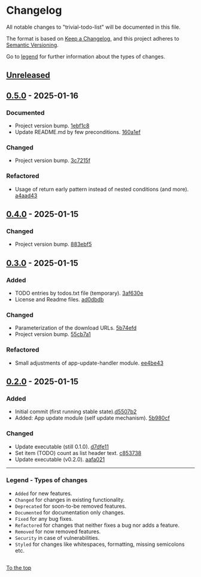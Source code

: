 #####

# Changelog

All notable changes to "trivial-todo-list" will be documented in this file.

The format is based on [Keep a Changelog](https://keepachangelog.com/en/1.0.0/),
and this project adheres to [Semantic Versioning](https://semver.org/spec/v2.0.0.html).

Go to [legend](#legend---types-of-changes) for further information about the types of changes.

## [Unreleased]

## [0.5.0] - 2025-01-16

### Documented

- Project version bump. [1ebf1c8](https://github.com/sven-seyfert/trivial-todo-list/commit/1ebf1c835caeae9ebf4aad83963629ee9a162f57)
- Update README.md by few preconditions. [160a1ef](https://github.com/sven-seyfert/trivial-todo-list/commit/160a1efdc95d9faf5be0bfdd3cc2f339e5c57bd8)

### Changed

- Project version bump. [3c7215f](https://github.com/sven-seyfert/trivial-todo-list/commit/3c7215f1a599e9551eb8487644b34e922d2860c8)

### Refactored

- Usage of return early pattern instead of nested conditions (and more). [a4aad43](https://github.com/sven-seyfert/trivial-todo-list/commit/a4aad43b4c3c99e73b7dd5b7fabdff036ac997f2)

## [0.4.0] - 2025-01-15

### Changed

- Project version bump. [883ebf5](https://github.com/sven-seyfert/trivial-todo-list/commit/883ebf579063c94c5048c03bea2933e4b9567e87)

## [0.3.0] - 2025-01-15

### Added

- TODO entries by todos.txt file (temporary). [3af630e](https://github.com/sven-seyfert/trivial-todo-list/commit/3af630e09da55f2e1762840e9bec259c44b6c555)
- License and Readme files. [ad0dbdb](https://github.com/sven-seyfert/trivial-todo-list/commit/ad0dbdb6d067ca9914bb7478ede5f28ae4b2022f)

### Changed

- Parameterization of the download URLs. [5b74efd](https://github.com/sven-seyfert/trivial-todo-list/commit/5b74efdb94b42b32b313a4f2cfb4b52843a5bad7)
- Project version bump. [55cb7a1](https://github.com/sven-seyfert/trivial-todo-list/commit/55cb7a1edaae097d3c87b0d2b1322ce87ada55bd)

### Refactored

- Small adjustments of app-update-handler module. [ee4be43](https://github.com/sven-seyfert/trivial-todo-list/commit/ee4be436dba1e60d64640b715224aeecb71d7db1)

## [0.2.0] - 2025-01-15

### Added

- Initial commit (first running stable state).[d5507b2](https://github.com/sven-seyfert/trivial-todo-list/commit/d5507b2d6df243b8a68c277fb1aa4b19638e4648)
- Added: App update module (self update mechanism). [5b980cf](https://github.com/sven-seyfert/trivial-todo-list/commit/5b980cf0a4a0b63bac1710037863d4b8e21922e9)

### Changed

- Update executable (still 0.1.0). [d7dfe11](https://github.com/sven-seyfert/trivial-todo-list/commit/d7dfe1192749e86bc3eeeddb54d4434fcaf9cd6b)
- Set item (TODO) count as list header text. [c853738](https://github.com/sven-seyfert/trivial-todo-list/commit/c853738200aac1e68bd1c5d109bc6d4604f263e3)
- Update executable (v0.2.0). [aafa021](https://github.com/sven-seyfert/trivial-todo-list/commit/aafa02106291ea1e304f21370a8730a174a4e43a)

[Unreleased]: https://github.com/sven-seyfert/trivial-todo-list/compare/v0.5.0...HEAD
[0.5.0]: https://github.com/sven-seyfert/trivial-todo-list/compare/v0.4.0...v0.5.0
[0.4.0]: https://github.com/sven-seyfert/trivial-todo-list/compare/v0.3.0...v0.4.0
[0.3.0]: https://github.com/sven-seyfert/trivial-todo-list/compare/v0.2.0...v0.3.0
[0.2.0]: https://github.com/sven-seyfert/trivial-todo-list/releases/tag/v0.2.0

---

### Legend - Types of changes

- `Added` for new features.
- `Changed` for changes in existing functionality.
- `Deprecated` for soon-to-be removed features.
- `Documented` for documentation only changes.
- `Fixed` for any bug fixes.
- `Refactored` for changes that neither fixes a bug nor adds a feature.
- `Removed` for now removed features.
- `Security` in case of vulnerabilities.
- `Styled` for changes like whitespaces, formatting, missing semicolons etc.

##

[To the top](#)
